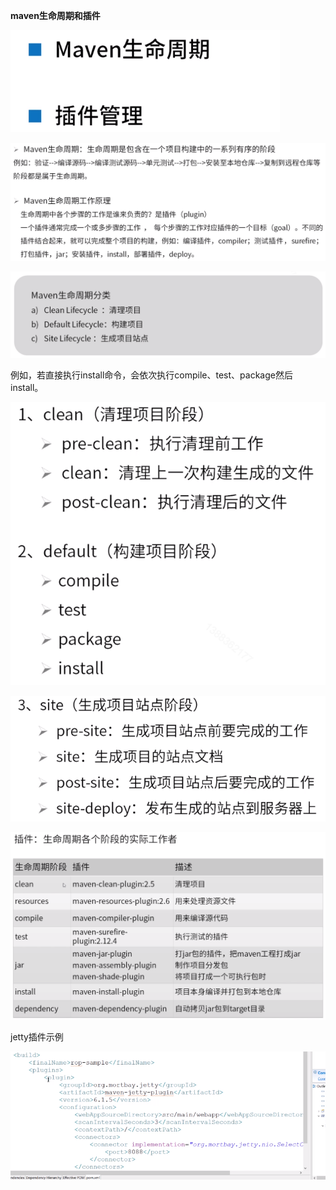 **maven生命周期和插件**



![](目录.png)



![](maven生命周期.png)



![](maven生命周期分类.png)



例如，若直接执行install命令，会依次执行compile、test、package然后install。

![](生命周期管理详解1.png)



![](生命周期管理详解2.png)



![](插件管理.png)



jetty插件示例

![](示例.png)

